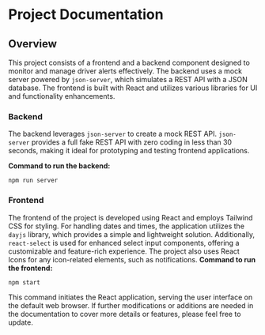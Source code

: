 # Project Documentation

## Overview

This project consists of a frontend and a backend component designed to monitor and manage driver alerts effectively. The backend uses a mock server powered by `json-server`, which simulates a REST API with a JSON database. The frontend is built with React and utilizes various libraries for UI and functionality enhancements.

### Backend

The backend leverages `json-server` to create a mock REST API. `json-server` provides a full fake REST API with zero coding in less than 30 seconds, making it ideal for prototyping and testing frontend applications.

**Command to run the backend:**

`npm run server`

### Frontend

The frontend of the project is developed using React and employs Tailwind CSS for styling. For handling dates and times, the application utilizes the `dayjs` library, which provides a simple and lightweight solution. Additionally, `react-select` is used for enhanced select input components, offering a customizable and feature-rich experience. The project also uses React Icons for any icon-related elements, such as notifications.
**Command to run the frontend:**

`npm start`

This command initiates the React application, serving the user interface on the default web browser. If further modifications or additions are needed in the documentation to cover more details or features, please feel free to update.

